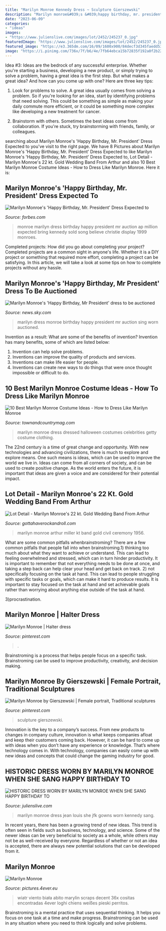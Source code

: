 ```yaml
---
title: "Marilyn Monroe Kennedy Dress ~ Sculpture Gierszewski"
description: "Marilyn monroe&#039;s &#039;happy birthday, mr. president&#039; dress expected to"
date: "2023-06-09"
categories:
- "ideas"
images:
- "https://www.julienslive.com/images/lot/2452/245237_0.jpg"
featuredImage: "https://www.julienslive.com/images/lot/2452/245237_0.jpg"
featured_image: "https://e3.365dm.com/16/09/1600x900/84decf3d345faedd5378e87b92e2966412f7c571115590288b00110d7780434b_3781827.jpg?20161118054239"
image: "https://i.pinimg.com/736x/7f/b6/4e/7fb64ebca15b72835f192a0f2b22f43d.jpg"
---
```



Idea #3:
Ideas are the bedrock of any successful enterprise. Whether you're starting a business, developing a new product, or simply trying to solve a problem, having a great idea is the first step.
But what makes a great idea? And how can you come up with one? Here are three key tips:

1. Look for problems to solve. A great idea usually comes from solving a problem. So if you're looking for an idea, start by identifying problems that need solving. This could be something as simple as making your daily commute more efficient, or it could be something more complex like developing a new treatment for cancer.

2. Brainstorm with others. Sometimes the best ideas come from collaboration. If you're stuck, try brainstorming with friends, family, or colleagues.

	

		
searching about Marilyn Monroe&#039;s &#039;Happy Birthday, Mr. President&#039; Dress Expected to you've visit to the right page. We have 8 Pictures about Marilyn Monroe&#039;s &#039;Happy Birthday, Mr. President&#039; Dress Expected to like Marilyn Monroe&#039;s &#039;Happy Birthday, Mr. President&#039; Dress Expected to, Lot Detail - Marilyn Monroe&#039;s 22 kt. Gold Wedding Band From Arthur and also 10 Best Marilyn Monroe Costume Ideas - How to Dress Like Marilyn Monroe. Here it is:
		
    
## Marilyn Monroe&#039;s &#039;Happy Birthday, Mr. President&#039; Dress Expected To

<img loading=lazy src="https://blogs-images.forbes.com/karenhua/files/2016/09/AP_667713230553-1200x1787.jpg" onerror="this.onerror=null;this.src='https://tse2.mm.bing.net/th?id=OIP.gDydGUCsnxvQI0qEX6uvcwHaLB&amp;pid=15.1';" alt="Marilyn Monroe&#039;s &#039;Happy Birthday, Mr. President&#039; Dress Expected to">

_Source: forbes.com_

>monroe marilyn dress birthday happy president mr auction ap million expected bring kennedy sold song believe christie display 1999 monroes. 

	

Completed projects: How did you go about completing your project?
Completed projects are a common sight in anyone's life. Whether it is a DIY project or something that required more effort, completing a project can be satisfying. In this article, we will take a look at some tips on how to complete projects without any hassle.

    
## Marilyn Monroe&#039;s &#039;Happy Birthday, Mr President&#039; Dress To Be Auctioned

<img loading=lazy src="https://e3.365dm.com/16/09/1600x900/84decf3d345faedd5378e87b92e2966412f7c571115590288b00110d7780434b_3781827.jpg?20161118054239" onerror="this.onerror=null;this.src='https://tse3.mm.bing.net/th?id=OIP.tEpwyu5XYBwhwD95yenK5wHaEK&amp;pid=15.1';" alt="Marilyn Monroe&#039;s &#039;Happy Birthday, Mr President&#039; dress to be auctioned">

_Source: news.sky.com_

>marilyn dress monroe birthday happy president mr auction sing worn auctioned. 

	

Invention as a result: What are some of the benefits of invention?
Invention has many benefits, some of which are listed below: 
1. Invention can help solve problems. 
2. Inventions can improve the quality of products and services. 
3. Inventions can make life easier for people. 
4. Inventions can create new ways to do things that were once thought impossible or difficult to do.

    
## 10 Best Marilyn Monroe Costume Ideas - How To Dress Like Marilyn Monroe

<img loading=lazy src="https://hips.hearstapps.com/toc.h-cdn.co/assets/16/40/cindy-crawford-marilyn-monroe-getty.jpg?crop=1.0xw:1xh;center,top&amp;resize=480:*" onerror="this.onerror=null;this.src='https://tse4.mm.bing.net/th?id=OIP.SpguITq9UEsF6-d4vixFVgHaLH&amp;pid=15.1';" alt="10 Best Marilyn Monroe Costume Ideas - How to Dress Like Marilyn Monroe">

_Source: townandcountrymag.com_

>marilyn monroe dress dressed halloween costumes celebrities getty costume clothing. 

	

The 22nd century is a time of great change and opportunity. With new technologies and advancing civilizations, there is much to explore and explore means. One such means is ideas, which can be used to improve the world we live in. Ideas can come from all corners of society, and can be used to create positive change. As the world enters the future, it is important that ideas are given a voice and are considered for their potential impact.

    
## Lot Detail - Marilyn Monroe&#039;s 22 Kt. Gold Wedding Band From Arthur

<img loading=lazy src="https://www.gottahaverockandroll.com/ItemImages/000026/marilyn_wedding2_lg.jpeg" onerror="this.onerror=null;this.src='https://tse1.mm.bing.net/th?id=OIP.Op3h6XOpi1lLyVFJSGefGAHaFs&amp;pid=15.1';" alt="Lot Detail - Marilyn Monroe&#039;s 22 kt. Gold Wedding Band From Arthur">

_Source: gottahaverockandroll.com_

>marilyn monroe arthur miller kt band gold civil ceremony 1956. 

	

What are some common pitfalls whenbrainstroming?
There are a few common pitfalls that people fall into when brainstroming.1) thinking too much about what they want to achieve or understand. This can lead to feeling overwhelmed and stressed, which can in turn hinder productivity. It is important to remember that not everything needs to be done at once, and taking a step back can help clear your head and get back on track.
2) not specifically focusing on the task at hand. This can lead to people struggling with specific tasks or goals, which can make it hard to produce results. It is important to stay focused on the task at hand and set achievable goals rather than worrying about anything else outside of the task at hand.

3)procrastination.

    
## Marilyn Monroe | Halter Dress

<img loading=lazy src="https://i.pinimg.com/736x/7f/b6/4e/7fb64ebca15b72835f192a0f2b22f43d.jpg" onerror="this.onerror=null;this.src='https://tse1.mm.bing.net/th?id=OIP.kfWLaYzIfWzRIHbgB-Z0vwAAAA&amp;pid=15.1';" alt="Marilyn Monroe | Halter dress">

_Source: pinterest.com_

>. 

	

Brainstroming is a process that helps people focus on a specific task. Brainstroming can be used to improve productivity, creativity, and decision making.

    
## Marilyn Monroe By Gierszewski | Female Portrait, Traditional Sculptures

<img loading=lazy src="https://i.pinimg.com/736x/e7/a5/76/e7a5766eef8ca5e4768413c038cffa18.jpg" onerror="this.onerror=null;this.src='https://tse1.mm.bing.net/th?id=OIP.OB_Z6qa0Mw0nO45OmVPlVwHaJ3&amp;pid=15.1';" alt="Marilyn Monroe by Gierszewski | Female portrait, Traditional sculptures">

_Source: pinterest.com_

>sculpture gierszewski. 

	

Innovation is the key to a company’s success. From new products to changes in company culture, innovation is what keeps companies afloat and keep their customers coming back. However, it can be hard to come up with ideas when you don’t have any experience or knowledge. That’s where technology comes in. With technology, companies can easily come up with new ideas and concepts that could change the gaming industry for good.

    
## HISTORIC DRESS WORN BY MARILYN MONROE WHEN SHE SANG HAPPY BIRTHDAY TO

<img loading=lazy src="https://www.julienslive.com/images/lot/2452/245237_0.jpg" onerror="this.onerror=null;this.src='https://tse4.mm.bing.net/th?id=OIP.Agn0L2Ub44VbPFhGo6uBHgHaLG&amp;pid=15.1';" alt="HISTORIC DRESS WORN BY MARILYN MONROE WHEN SHE SANG HAPPY BIRTHDAY TO">

_Source: julienslive.com_

>marilyn monroe dress jean louis she jfk gowns worn kennedy sang. 

	

In recent years, there has been a growing trend of new ideas. This trend is often seen in fields such as business, technology, and science. Some of the newer ideas can be very beneficial to society as a whole, while others may not be as well-received by everyone. Regardless of whether or not an idea is accepted, there are always new potential solutions that can be developed from it.

    
## Marilyn Monroe

<img loading=lazy src="http://pictures.4ever.eu/data/download/animals/dogs/marilyn-monroe,-white-dress,-wind-143714.jpg?no-logo" onerror="this.onerror=null;this.src='https://tse1.mm.bing.net/th?id=OIP.GCYPkyA8tDCPtkNDFuZ53QHaKQ&amp;pid=15.1';" alt="Marilyn Monroe">

_Source: pictures.4ever.eu_

>wiatr viento biała abito marylin scraps decent 36x cositas encontradas 4ever loghi chiens weißes pieski perritos. 

	

Brainstroming is a mental practice that uses sequential thinking. It helps you focus on one task at a time and make progress. Brainstroming can be used in any situation where you need to think logically and solve problems.

